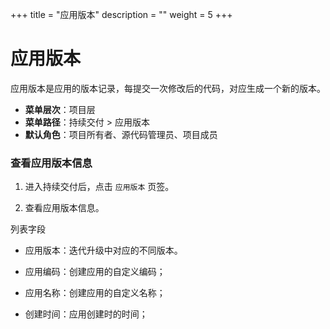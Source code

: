 ﻿+++
title = "应用版本"
description = ""
weight = 5
+++


# 应用版本
 
 应用版本是应用的版本记录，每提交一次修改后的代码，对应生成一个新的版本。

  - **菜单层次**：项目层
  - **菜单路径**：持续交付 > 应用版本
  - **默认角色**：项目所有者、源代码管理员、项目成员

### 查看应用版本信息

 1. 进入持续交付后，点击 `应用版本` 页签。

 1. 查看应用版本信息。

列表字段

 - 应用版本：迭代升级中对应的不同版本。

 - 应用编码：创建应用的自定义编码；

 - 应用名称：创建应用的自定义名称；

 - 创建时间：应用创建时的时间；